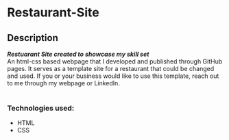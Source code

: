 # Restaurant-Site

## Description
**_Restuarant Site created to showcase my skill set_** <br/>
An html-css based webpage that I developed and published through GitHub pages. It serves as a template site for a restaurant that could be changed and used. If you or your business would like to use this template, reach out to me through my webpage or LinkedIn.<br /><br />

### Technologies used:
- HTML
- CSS
<p>&nbsp;</p>
